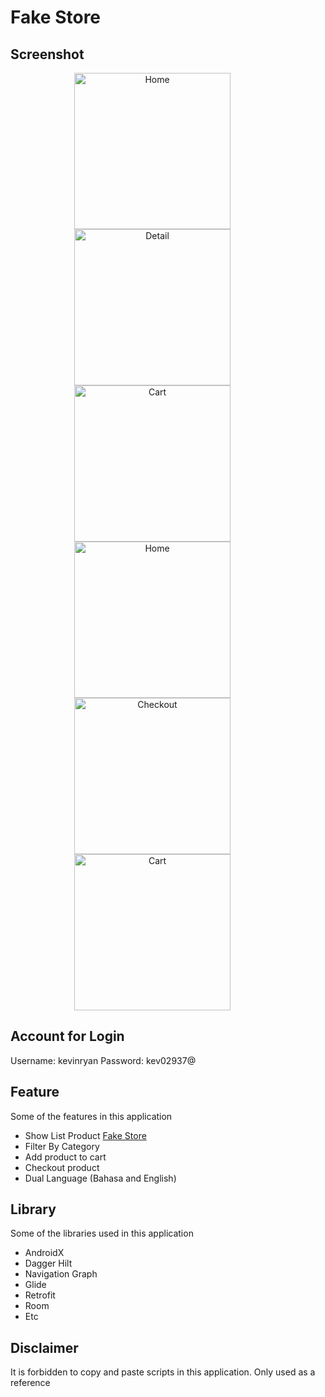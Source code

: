 # Fake Store

## Screenshot
<p align="center">
  <img src="/screenshot/Home.png"
        alt="Home"    
        style="margin-right: 50px;"    
        width="250" />
  <img src="/screenshot/Detail.png"
        alt="Detail"    
        style="margin-right: 50px;"    
        width="250" />
  <img src="/screenshot/Cart.png"
        alt="Cart"    
        style="margin-right: 50px;"    
        width="250" />
  <img src="/screenshot/Empty Cart.png"
        alt="Home"    
        style="margin-right: 50px;"    
        width="250" />
  <img src="/screenshot/Checkout.png"
        alt="Checkout"    
        style="margin-right: 50px;"    
        width="250" />    
  <img src="/screenshot/Success Order.png"
        alt="Cart"    
        style="margin-right: 50px;"    
        width="250" />
</p>

## Account for Login
Username: kevinryan
Password: kev02937@

## Feature 
Some of the features in this application
- Show List Product [Fake Store](https://fakestoreapi.com/docs)
- Filter By Category
- Add product to cart
- Checkout product
- Dual Language (Bahasa and English)

## Library 
Some of the libraries used in this application
- AndroidX
- Dagger Hilt
- Navigation Graph
- Glide
- Retrofit
- Room
- Etc

## Disclaimer 
It is forbidden to copy and paste scripts in this application. Only used as a reference

